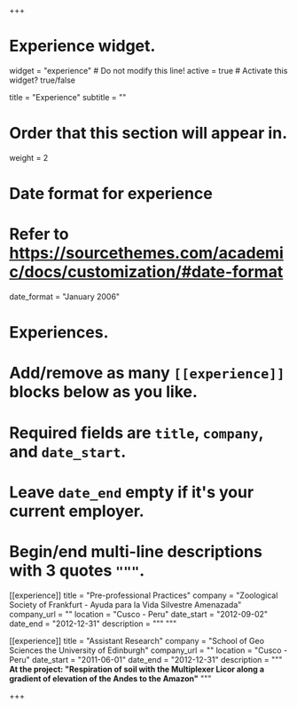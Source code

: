 +++
# Experience widget.
widget = "experience"  # Do not modify this line!
active = true  # Activate this widget? true/false

title = "Experience"
subtitle = ""

# Order that this section will appear in.
weight = 2

# Date format for experience
#   Refer to https://sourcethemes.com/academic/docs/customization/#date-format
date_format = "January 2006"

# Experiences.
#   Add/remove as many `[[experience]]` blocks below as you like.
#   Required fields are `title`, `company`, and `date_start`.
#   Leave `date_end` empty if it's your current employer.
#   Begin/end multi-line descriptions with 3 quotes `"""`.
[[experience]]
  title = "Pre-professional Practices"
  company = "Zoological Society of Frankfurt - Ayuda para la Vida Silvestre Amenazada"
  company_url = ""
  location = "Cusco - Peru"
  date_start = "2012-09-02"
  date_end = "2012-12-31"
  description = """
  """

[[experience]]
  title = "Assistant Research"
  company = "School of Geo Sciences the University of Edinburgh"
  company_url = ""
  location = "Cusco - Peru"
  date_start = "2011-06-01"
  date_end = "2012-12-31"
  description = """ **At the project: "Respiration of soil with the Multiplexer Licor along a gradient of elevation of the Andes to the Amazon"** """

+++
